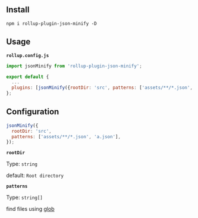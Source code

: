 ## Install

```console
npm i rollup-plugin-json-minify -D
```

## Usage

**`rollup.config.js`**

```js
import jsonMinify from 'rollup-plugin-json-minify';

export default {
  ...
  plugins: [jsonMinify({rootDir: 'src', patterns: ['assets/**/*.json', 'a.json'] })],
};
```

## Configuration

```js
jsonMinify({
  rootDir: 'src',
  patterns: ['assets/**/*.json', 'a.json'],
});
```

**`rootDir`**

Type: `string`

default: `Root directory`

**`patterns`**

Type: `string[]`

find files using [glob](https://github.com/isaacs/node-glob)
